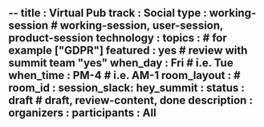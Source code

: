 --
title        : Virtual Pub
track        : Social
type         : working-session      # working-session, user-session, product-session
technology   :
topics       :                    # for example ["GDPR"]
featured     : yes                # review with summit team "yes"
when_day     : Fri                # i.e.    Tue
when_time    : PM-4               # i.e.    AM-1
room_layout  :                    #
room_id      :
session_slack: 
hey_summit   : 
status       : draft              # draft, review-content, done
description  :
organizers   : 
participants : All
---


<!--(add intro)

## WHY

(...)

## What

(...)

## Outcomes

(...)

## References

(...)


## Previous-->
